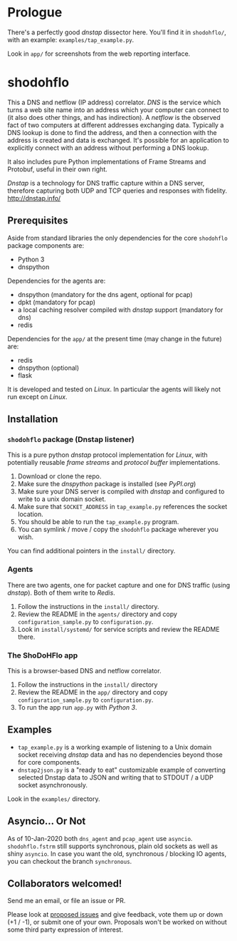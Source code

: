 # Prologue

There's a perfectly good _dnstap_ dissector here. You'll find it in `shodohflo/`, with an example: `examples/tap_example.py`.

Look in `app/` for screenshots from the web reporting interface.

# shodohflo

This a DNS and netflow (IP address) correlator. _DNS_ is the service which turns a web site name into an address which your computer can connect to (it also does other things, and has indirection). A _netflow_ is the observed fact of two computers at different addresses exchanging data. Typically a DNS lookup is done to find the address, and then a connection with the address is created and data is exchanged. It's possible for an application to explicitly connect with an address without performing a DNS lookup.

It also includes pure Python implementations of Frame Streams and Protobuf, useful in their own right.

_Dnstap_ is a technology for DNS traffic capture within a DNS server, therefore capturing both UDP and TCP queries and responses with fidelity. http://dnstap.info/

## Prerequisites

Aside from standard libraries the only dependencies for the core `shodohflo` package components are:

* Python 3
* dnspython

Dependencies for the agents are:

* dnspython (mandatory for the dns agent, optional for pcap)
* dpkt (mandatory for pcap)
* a local caching resolver compiled with _dnstap_ support (mandatory for dns)
* redis

Dependencies for the `app/` at the present time (may change in the future) are:

* redis
* dnspython (optional)
* flask

It is developed and tested on _Linux_. In particular the agents will likely not run except on _Linux_.

## Installation

### `shodohflo` package (Dnstap listener)

This is a pure python _dnstap_ protocol implementation for _Linux_, with potentially reusable _frame streams_
and _protocol buffer_ implementations.

1. Download or clone the repo.
1. Make sure the _dnspython_ package is installed (see _PyPI.org_)
1. Make sure your DNS server is compiled with _dnstap_ and configured to write to a unix domain socket.
1. Make sure that `SOCKET_ADDRESS` in `tap_example.py` references the socket location.
1. You should be able to run the `tap_example.py` program.
1. You can symlink / move / copy the `shodohflo` package wherever you wish.

You can find additional pointers in the `install/` directory.

### Agents

There are two agents, one for packet capture and one for DNS traffic (using _dnstap_). Both of them write to _Redis_.

1. Follow the instructions in the `install/` directory.
1. Review the README in the `agents/` directory and copy `configuration_sample.py` to `configuration.py`.
1. Look in `install/systemd/` for service scripts and review the README there.

### The ShoDoHFlo app

This is a browser-based DNS and netflow correlator.

1. Follow the instructions in the `install/` directory
1. Review the README in the `app/` directory and copy `configuration_sample.py` to `configuration.py`.
1. To run the app run `app.py` with _Python 3_.

## Examples

* `tap_example.py` is a working example of listening to a Unix domain socket receiving _dnstap_ data and
has no dependencies beyond those for core components.
* `dnstap2json.py` is a "ready to eat" customizable example of converting selected Dnstap data to JSON and writing that to STDOUT / a UDP socket asynchronously.

Look in the `examples/` directory.

## Asyncio... Or Not

As of 10-Jan-2020 both `dns_agent` and `pcap_agent` use `asyncio`. `shodohflo.fstrm` still supports
synchronous, plain old sockets as well as shiny `asyncio`. In case you want the old, synchronous / blocking IO
agents, you can checkout the branch `synchronous`.

## Collaborators welcomed!

Send me an email, or file an issue or PR.

Please look at [proposed issues](https://github.com/m3047/shodohflo/issues?q=is%3Aissue+is%3Aopen+label%3Aproposal) and give feedback, vote them up or down (+1 / -1), or submit one of your own. Proposals won't be worked on without some third party expression of interest.
